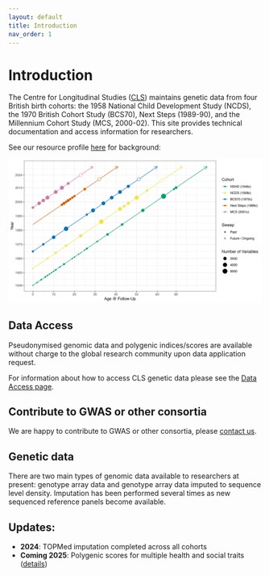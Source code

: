 ```yaml
---
layout: default
title: Introduction
nav_order: 1
---
```


# **Introduction** 

The Centre for Longitudinal Studies ([CLS](https://cls.ucl.ac.uk)) maintains genetic data from four British birth cohorts: the 1958 National Child Development Study (NCDS), the 1970 British Cohort Study (BCS70), Next Steps (1989-90), and the Millennium Cohort Study (MCS, 2000-02). This site provides technical documentation and access information for researchers.

See our resource profile <a href="https://www.medrxiv.org/content/10.1101/2024.11.06.24316761v1">here</a> for background: 

[![CLS Cohort Timeline](fig1.png)](https://www.medrxiv.org/content/10.1101/2024.11.06.24316761v1)  

## Data Access

Pseudonymised genomic data and polygenic indices/scores are available without charge to the global research community upon data application request.

For information about how to access CLS genetic data please see the [Data Access page](/docs/access.html).  

## Contribute to GWAS or other consortia

We are happy to contribute to GWAS or other consortia, please [contact us](mailto:clsdata@ucl.ac.uk).  

## Genetic data

There are two main types of genomic data available to researchers at present: genotype array data and genotype array data imputed to sequence level density. Imputation has been performed several times as new sequenced reference panels become available.  

## Updates:

- **2024**: TOPMed imputation completed across all cohorts
- **Coming 2025**: Polygenic scores for multiple health and social traits ([details](/docs/PRS.html))
